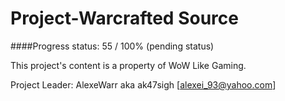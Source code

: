 Project-Warcrafted Source
==================

####Progress status: 55 / 100% (pending status)

This project's content is a property of WoW Like Gaming.

Project Leader: AlexeWarr aka ak47sigh [alexei_93@yahoo.com]